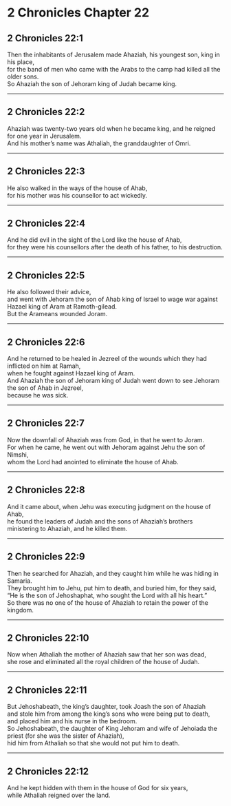 # 2 Chronicles Chapter 22

## 2 Chronicles 22:1

Then the inhabitants of Jerusalem made Ahaziah, his youngest son, king in his place,  
for the band of men who came with the Arabs to the camp had killed all the older sons.  
So Ahaziah the son of Jehoram king of Judah became king.

---

## 2 Chronicles 22:2

Ahaziah was twenty-two years old when he became king, and he reigned for one year in Jerusalem.  
And his mother’s name was Athaliah, the granddaughter of Omri.

---

## 2 Chronicles 22:3

He also walked in the ways of the house of Ahab,  
for his mother was his counsellor to act wickedly.

---

## 2 Chronicles 22:4

And he did evil in the sight of the Lord like the house of Ahab,  
for they were his counsellors after the death of his father, to his destruction.

---

## 2 Chronicles 22:5

He also followed their advice,  
and went with Jehoram the son of Ahab king of Israel to wage war against Hazael king of Aram at Ramoth-gilead.  
But the Arameans wounded Joram.

---

## 2 Chronicles 22:6

And he returned to be healed in Jezreel of the wounds which they had inflicted on him at Ramah,  
when he fought against Hazael king of Aram.  
And Ahaziah the son of Jehoram king of Judah went down to see Jehoram the son of Ahab in Jezreel,  
because he was sick.

---

## 2 Chronicles 22:7

Now the downfall of Ahaziah was from God, in that he went to Joram.  
For when he came, he went out with Jehoram against Jehu the son of Nimshi,  
whom the Lord had anointed to eliminate the house of Ahab.

---

## 2 Chronicles 22:8

And it came about, when Jehu was executing judgment on the house of Ahab,  
he found the leaders of Judah and the sons of Ahaziah’s brothers ministering to Ahaziah, and he killed them.

---

## 2 Chronicles 22:9

Then he searched for Ahaziah, and they caught him while he was hiding in Samaria.  
They brought him to Jehu, put him to death, and buried him, for they said,  
“He is the son of Jehoshaphat, who sought the Lord with all his heart.”  
So there was no one of the house of Ahaziah to retain the power of the kingdom.

---

## 2 Chronicles 22:10

Now when Athaliah the mother of Ahaziah saw that her son was dead,  
she rose and eliminated all the royal children of the house of Judah.

---

## 2 Chronicles 22:11

But Jehoshabeath, the king’s daughter, took Joash the son of Ahaziah  
and stole him from among the king’s sons who were being put to death,  
and placed him and his nurse in the bedroom.  
So Jehoshabeath, the daughter of King Jehoram and wife of Jehoiada the priest (for she was the sister of Ahaziah),  
hid him from Athaliah so that she would not put him to death.

---

## 2 Chronicles 22:12

And he kept hidden with them in the house of God for six years,  
while Athaliah reigned over the land.

